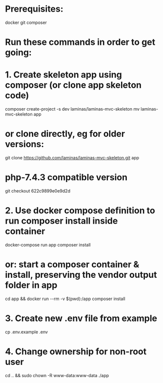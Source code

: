 
# Prerequisites:
docker
git
composer

# Run these commands in order to get going:

# 1. Create skeleton app using composer (or clone app skeleton code)
composer create-project -s dev laminas/laminas-mvc-skeleton
mv laminas-mvc-skeleton app
# or clone directly, eg for older versions:
git clone https://github.com/laminas/laminas-mvc-skeleton.git app
# php-7.4.3 compatible version
git checkout 622c9899e0e9d2d 

# 2. Use docker compose definition to run composer install inside container
docker-compose run app composer install
# or: start a composer container & install, preserving the vendor output folder in app
cd app && docker run --rm -v $(pwd):/app composer install

# 3. Create new .env file from example
cp .env.example .env

# 4. Change ownership for non-root user
cd .. && sudo chown -R www-data:www-data ./app

